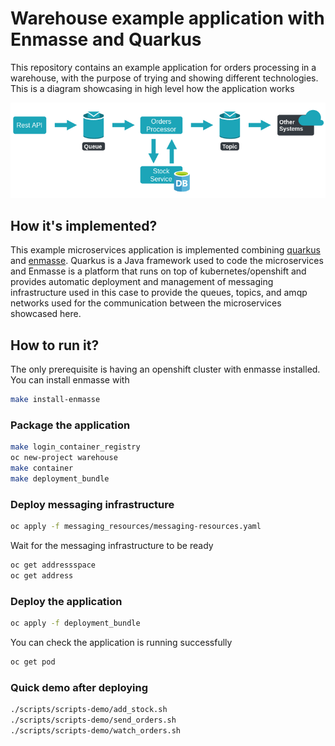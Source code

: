 # Warehouse example application with Enmasse and Quarkus

This repository contains an example application for orders processing in a warehouse, with the purpose of trying and showing different technologies. This is a diagram showcasing in high level how the application works

![app diagram](/img/diagram.png)

## How it's implemented?

This example microservices application is implemented combining [quarkus] and [enmasse]. Quarkus is a Java framework used to code the microservices and Enmasse is a platform that runs on top of kubernetes/openshift and provides automatic deployment and management of messaging infrastructure used in this case to provide the queues, topics, and amqp networks used for the communication between the microservices showcased here.

## How to run it?

The only prerequisite is having an openshift cluster with enmasse installed.
You can install enmasse with
```bash
make install-enmasse
```

### Package the application
```bash
make login_container_registry
oc new-project warehouse
make container
make deployment_bundle
```
### Deploy messaging infrastructure
```bash
oc apply -f messaging_resources/messaging-resources.yaml
```
Wait for the messaging infrastructure to be ready
```bash
oc get addressspace
oc get address
```
### Deploy the application
```bash
oc apply -f deployment_bundle
```
You can check the application is running successfully
```bash
oc get pod
```
### Quick demo after deploying

```bash
./scripts/scripts-demo/add_stock.sh
./scripts/scripts-demo/send_orders.sh
./scripts/scripts-demo/watch_orders.sh
```

[quarkus]: <https://quarkus.io/>
[enmasse]: <https://enmasse.io/>
[enmasse docs]: <https://enmasse.io/documentation/master/openshift/>